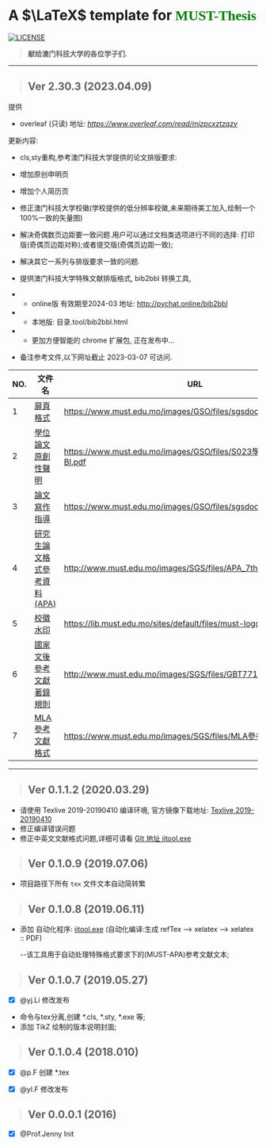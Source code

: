 #  A $\LaTeX$ template for <font face="verdana" color="green">MUST-Thesis</font> 
[![LICENSE](https://img.shields.io/badge/license-LaTeX%20Project%20Public%20License%20either%20version%201.3-blue.svg?style=flat-square)](http://www.latex-project.org/lppl.txt)

> **献给澳门科技大学的各位学子们.**
---

> ##  Ver 2.30.3 (2023.04.09)

提供
- overleaf (只读) 地址: _https://www.overleaf.com/read/mjzpcxztzqzv_

更新内容:
- cls,sty重构,参考澳门科技大学提供的论文排版要求:
- 增加原创申明页
- 增加个人简历页
- 修正澳门科技大学校徽(学校提供的低分辨率校徽,未来期待美工加入,绘制一个100%一致的矢量图)
- 解决奇偶数页边距要一致问题.用户可以通过文档类选项进行不同的选择: 打印版(奇偶页边距对称);或者提交版(奇偶页边距一致);
- 解决其它一系列与排版要求一致的问题.
- 提供澳门科技大学特殊文献排版格式, bib2bbl 转换工具,
- - online版 有效期至2024-03 地址:  http://pychat.online/bib2bbl
- - 本地版: 目录.tool/bib2bbl.html
- - 更加方便智能的 chrome 扩展包, 正在发布中... 

- 备注参考文件,以下网址截止 2023-03-07 可访问.

| NO.  | 文件名                                                       | URL                                                          |              |
| ---- | ------------------------------------------------------------ | ------------------------------------------------------------ | ------------ |
| 1    | [扉頁格式](https://www.must.edu.mo/images/GSO/files/sgsdocument/GS004.pdf) | https://www.must.edu.mo/images/GSO/files/sgsdocument/GS004.pdf | $\checkmark$ |
| 2    | [學位論文原創性聲明](https://www.must.edu.mo/images/GSO/files/S023學位論文原創性聲明BI.pdf) | https://www.must.edu.mo/images/GSO/files/S023學位論文原創性聲明BI.pdf | $\checkmark$ |
| 3    | [論文寫作指導](https://www.must.edu.mo/images/GSO/files/sgsdocument/GS002.pdf) | https://www.must.edu.mo/images/GSO/files/sgsdocument/GS002.pdf | $\checkmark$ |
| 4    | [研究生論文格式參考資料(APA)](http://www.must.edu.mo/images/SGS/files/APA_7th_0710.pdf) | http://www.must.edu.mo/images/SGS/files/APA_7th_0710.pdf     | $\checkmark$ |
| 5    | [校徽水印](https://lib.must.edu.mo/sites/default/files/must-logo.jpg) | https://lib.must.edu.mo/sites/default/files/must-logo.jpg    | $\checkmark$ |
| 6    | [國家文後參考文獻著錄規則](http://www.must.edu.mo/images/SGS/files/GBT7714_2015.pdf) | http://www.must.edu.mo/images/SGS/files/GBT7714_2015.pdf     | $\checkmark$ |
| 7    | [MLA參考文獻格式](https://www.must.edu.mo/images/SGS/files/MLA參考文獻格式.pdf) | https://www.must.edu.mo/images/SGS/files/MLA參考文獻格式.pdf | $\checkmark$ |




---


> ##  Ver 0.1.1.2 (2020.03.29)

- 请使用 Texlive 2019-20190410 编译环境, 官方镜像下载地址: [Texlive 2019-20190410](https://mirror.bjtu.edu.cn/CTAN/systems/texlive/Images/)
- 修正编译错误问题
- 修正中英文文献格式问题,详细可请看  [GIt 地址 iitool.exe](https://github.com/iihciyekub/MUST-iitool)

> ##  Ver 0.1.0.9 (2019.07.06)

- 项目路径下所有 `tex` 文件文本自动简转繁


> ##  Ver 0.1.0.8 (2019.06.11)

- 添加 自动化程序: [iitool.exe](https://github.com/iihciyekub/MUST-iitool) (自动化编译:生成 refTex --> xelatex --> xelatex :: PDF)

  [GitHub地址]: https://github.com/iihciyekub/MUST-iitool	"iitool.exe"

   --该工具用于自动处理特殊格式要求下的(MUST-APA)参考文献文本;


> ##  Ver 0.1.0.7 (2019.05.27)

- [x] @yj.Li 修改发布
- 命令与tex分离,创建 *.cls, *.sty, *.exe 等;
- 添加 TikZ 绘制的版本说明封面;


> ##  Ver 0.1.0.4 (2018.010)

- [x] @p.F 创建 *.tex 

- [x] @yl.F 修改发布


> ##  Ver 0.0.0.1 (2016)

- [x] @Prof.Jenny Init

